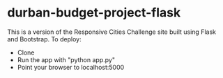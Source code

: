 # durban-budget-project-flask

This is a version of the Responsive Cities Challenge site built using Flask and Bootstrap. To deploy:
  - Clone
  - Run the app with "python app.py"
  - Point your browser to localhost:5000

